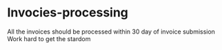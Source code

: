 # Invocies-processing
All the invoices should be processed within 30 day of invoice submission 
Work hard to get the stardom 
